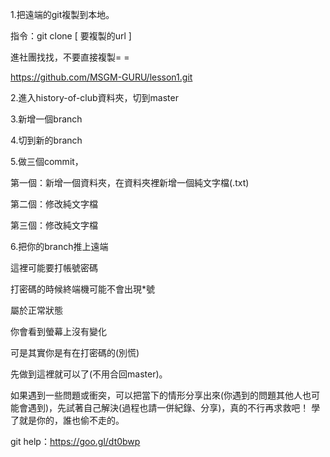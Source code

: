 1.把遠端的git複製到本地。

指令：git clone [ 要複製的url ]

進社團找找，不要直接複製= =

https://github.com/MSGM-GURU/lesson1.git

2.進入history-of-club資料夾，切到master

3.新增一個branch

4.切到新的branch

5.做三個commit，

第一個：新增一個資料夾，在資料夾裡新增一個純文字檔(.txt)

第二個：修改純文字檔

第三個：修改純文字檔

6.把你的branch推上遠端

這裡可能要打帳號密碼

打密碼的時候終端機可能不會出現*號

屬於正常狀態

你會看到螢幕上沒有變化

可是其實你是有在打密碼的(別慌)


先做到這裡就可以了(不用合回master)。


如果遇到一些問題或衝突，可以把當下的情形分享出來(你遇到的問題其他人也可能會遇到)，先試著自己解決(過程也請一併紀錄、分享)，真的不行再求救吧！
學了就是你的，誰也偷不走的。

git help：https://goo.gl/dt0bwp
